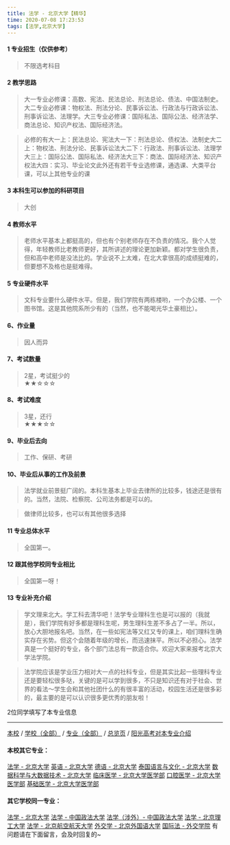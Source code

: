 ```yaml
---
title: 法学 - 北京大学【精华】
time: 2020-07-08 17:23:53
tags: [法学,北京大学]
---
```

#### 1 专业招生（仅供参考）  
> 不限选考科目 



#### 2 教学思路  
> 大一专业必修课：高数、宪法、民法总论、刑法总论、债法、中国法制史。大二专业必修课：物权法、刑法分论、民事诉讼法、行政法与行政诉讼法、刑事诉讼法、法理学。大三专业必修课：国际私法、国际公法、经济法学、商法总论、知识产权法、国际经济法。      
                         
> 必修的有大一上：民法总论、宪法大一下：刑法总论、债权法、法制史大二上：物权法、刑法分论、民事诉讼法大二下：行政法、刑事诉讼法、法理学大三上：国际公法、国际私法、经济法大三下：商法、国际经济法、知识产权法大四：实习、毕业论文此外还有若干专业选修课，通选课、大类平台课，可以上其他专业的课



#### 3 本科生可以参加的科研项目  
>  大创



#### 4 教师水平
> 老师水平基本上都挺高的，但也有个别老师存在不负责的情况。我个人觉得，年轻教师比老教师更好，其所讲述的理论更加新颖。都对学生很负责，但和高中老师是没法比的。学业说不上太难，在北大拿很高的成绩挺难的，但要想不及格也是挺难得。



#### 5 专业硬件水平
> 文科专业要什么硬件水平。但是，我们学院有两栋楼哟，一个办公楼、一个图书馆。这是其他院系所少有的（当然，也不能喝光华土豪相比）。



#### 6、作业量
> 因人而异


#### 7、考试数量  
> 2星，考试挺少的  
★★☆☆☆



#### 8、考试难度  
> 3星，还行   
★★★☆☆



#### 9、毕业后去向  
> 工作、保研、考研



#### 10、毕业后从事的工作及前景  
> 法学就业前景挺广阔的。本科生基本上毕业去律所的比较多，钱途还是很有的。当然，法院、检察院、公司法务都是可以的。      
        
> 做律师比较多，也可以有其他很多选择



#### 11 专业总体水平 
> 全国第一。



####  12 跟其他学校同专业相比 
> 全国第一呀！



####  13 专业补充介绍  

> 学文理来北大。学工科去清华吧！法学专业理科生也是可以报的（我就是），我们学院有好多都是理科生呢，男生理科生差不多占了一半。所以，放心大胆地报名吧。当然，在一些如宪法等又红又专的课上，咱们理科生确实存在劣势。但这个会随着年级的增长，而迅速抹平。所以不必担心。法学真是一个挺好的专业，各个部门法总有一款适合你。欢迎大家来报考北京大学法学院。    
         
> 法学院应该是学业压力相对大一点的社科专业，但是其实比起一些理科专业还是要轻松很多哒，关键的是可以学到很多，不只是知识还有对于社会、世界的看法～学生会和其他社团什么的有很丰富的活动，校园生活还是很多彩的，最主要的是可以认识很多更优秀的朋友啦！        

 2位同学填写了本专业信息
***
[本校](https://univgo.github.io/2020/07/08/北京大学) / [学校（全部）](https://univgo.github.io/2020/07/08/3efa6bcca419) / [专业（全部）](https://univgo.github.io/2020/07/08/2d4c6d3552c2) / [总览页](https://univgo.github.io/2020/07/08/445daeb4fa00) / [阳光高考对本专业介绍](http://gaokao.chsi.com.cn/sch/zyk/view.do?schId=73394518&specId=73381155)
#### 本校其它专业：
[法学 - 北京大学](https://univgo.github.io/2020/07/08/67bf7fc84283)
[英语 - 北京大学](https://univgo.github.io/2020/07/08/0fbdd57bb5ff)
[德语 - 北京大学](https://univgo.github.io/2020/07/08/8156427c0203)
[泰国语言与文化 - 北京大学](https://univgo.github.io/2020/07/08/5f7866d1dab8)
[数据科学与大数据技术 - 北京大学](https://univgo.github.io/2020/07/08/fb4a3d978b23)
[临床医学 - 北京大学医学部](https://univgo.github.io/2020/07/08/fc8f1415787d)
[口腔医学 - 北京大学医学部](https://univgo.github.io/2020/07/08/ba5dd8a6a86a)
[基础医学 - 北京大学医学部](https://univgo.github.io/2020/07/08/66c1f9a9ed13)
#### 其它学校同一专业：
[法学 - 北京大学](https://univgo.github.io/2020/07/08/67bf7fc84283)
[法学 - 中国政法大学](https://univgo.github.io/2020/07/08/b7701ed3cb8f)
[法学（涉外）- 中国政法大学](https://univgo.github.io/2020/07/08/efa227dc5624)
[法学 - 北京理工大学](https://univgo.github.io/2020/07/08/a1edd0b533fb)
[法学 - 北京航空航天大学](https://univgo.github.io/2020/07/08/fc471907e297)
[外交学 - 北京外国语大学](https://univgo.github.io/2020/07/08/1fd62a7bd5ad)
[国际法 - 外交学院](https://univgo.github.io/2020/07/08/041f7cb60325)
有问题请在下面留言，会及时回复的~